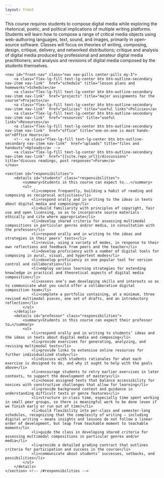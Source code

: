 ```yaml
---
layout: front
---
```

<section id="content">
    <p id="description">
    This course requires students to compose digital media while exploring the rhetorical, poetic, and political implications of multiple writing platforms. Students will learn how to compose a range of critical media objects using web-authoring languages, text, sound, and images, primarily in open-source software. Classes will focus on theories of writing, composing, design, critique, delivery, and networked distributions; critique and analysis of digital media produced by professional and amateur digital media practitioners; and analysis and revisions of digital media composed by the students themselves.
    </p>

    <nav id="front-nav" class="nav nav-pills center-pills my-3">
        <a class="flex-lg-fill text-lg-center btn btn-outline-secondary nav-item nav-link"  href="schedule" title="lesson plans and homeworks">Schedule</a>
        <a class="flex-lg-fill text-lg-center btn btn-outline-secondary nav-item nav-link"  href="projects" title="major assignments for the course">Projects</a>
        <a class="flex-lg-fill text-lg-center btn btn-outline-secondary nav-item nav-link"  href="policies" title="useful links">Policies</a>
        <a class="flex-lg-fill text-lg-center btn btn-outline-secondary nav-item nav-link"  href="resources" title="useful links">Resources</a>
        <a class="flex-lg-fill text-lg-center btn btn-outline-secondary nav-item nav-link"  href="office" title="one-on-one is most hands-on">Office Hours</a>
        <!-- <a class="flex-lg-fill text-lg-center btn btn-outline-secondary nav-item nav-link"  href="uploads" title="files and handouts">Uploads</a> -->
        <a class="flex-lg-fill text-lg-center btn btn-outline-secondary nav-item nav-link"  href="{{site.repo_url}}/discussions" title="discuss readings, post responses">Forum</a>
    </nav>

    <section id="responsibilities">
        <details id="students" class="responsibilities">
            <summary>Students in this course can expect to...</summary>
            <ul>
                <li>compose frequently, building a habit of reading and composing as reciprocal activities</li>
                <li>respond orally and in writing to the ideas in texts about digital media and composing</li>
                <li>build familiarity with principles of copyright, fair use and open licensing, so as to incorporate source materials ethically and cite where appropriate</li>
                <li>develop shared criteria for assessing multimodal compositions in particular genres and/or media, in consultation with the professor</li>
                <li>respond orally and in writing to the ideas and strategies in their peers’ texts</li>
                <li>revise, using a variety of modes, in response to their own reflections and feedback from peers and the teacher</li>
                <li>develop proficiency with a number of digital tools for composing in aural, visual, and hypertext modes</li>
                <li>develop proficiency in one popular tool for version control and collaboration</li>
                <li>employ various learning strategies for extending knowledge in practical and theoretical aspects of digital media composition</li>
                <li>assess one’s own developing skills and interests so as to communicate what you could offer a collaborative digital composition team</li>
                <li>complete a portfolio containing, at a minimum, three revised multimodal pieces, one set of drafts, and an introductory reflection</li>
            </ul>
        </details>
        <details id="professor" class="responsibilities">
            <summary>Students in this course can expect their professor to…</summary>
            <ul>
                <li>respond orally and in writing to students’ ideas and the ideas in texts about digital media and composing</li>
                <li>provide exercises for generating, analyzing, and revising multimodal texts</li>
                <li>provide links to extensive online resources for further individualized study</li>
                <li>discuss with students rationales for what each exercise is designed to do, and why it ought to help with the goals above</li>
                <li>encourage students to retry earlier exercises in later contexts, to support the development of mastery</li>
                <li>choose assigned texts that balance accessibility for novices with constructive challenges that allow for learning</li>
                <li>provide background context and guidance in understanding difficult texts or genre features</li>
                <li>structure in-class time, especially time spent working in small peer groups, so there is meaningful work to be done (even if we finish early or run out of time)</li>
                <li>build flexibility into per-class and semester-long schedules, recognizing that the complexity of writing – including digital writing – means insights and lessons do not follow a linear order of development, but leap from teachable moment to teachable moment</li>
                <li>guide the class in developing shared criteria for assessing multimodal compositions in particular genres and/or media</li>
                <li>provide a detailed grading contract that outlines criteria for participation and success in the course</li>
                <li>communicate about students’ successes, setbacks, and possibilities</li>
            </ul>
        </details>
    </section> <!-- /#responsibilities -->
</section> <!-- /#content -->
